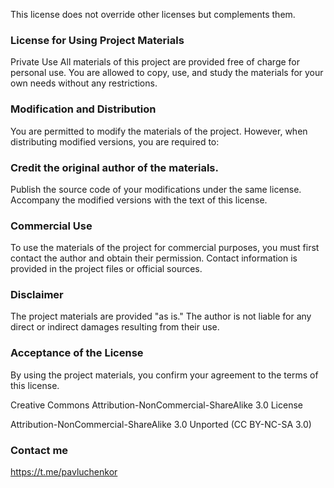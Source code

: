 This license does not override other licenses but complements them.

### License for Using Project Materials
Private Use
All materials of this project are provided free of charge for personal use. You are allowed to copy, use, and study the materials for your own needs without any restrictions.

### Modification and Distribution
You are permitted to modify the materials of the project. However, when distributing modified versions, you are required to:

### Credit the original author of the materials.
Publish the source code of your modifications under the same license.
Accompany the modified versions with the text of this license.

### Commercial Use
To use the materials of the project for commercial purposes, you must first contact the author and obtain their permission. Contact information is provided in the project files or official sources.

### Disclaimer
The project materials are provided "as is." The author is not liable for any direct or indirect damages resulting from their use.

### Acceptance of the License
By using the project materials, you confirm your agreement to the terms of this license.

Creative Commons Attribution-NonCommercial-ShareAlike 3.0 License

Attribution-NonCommercial-ShareAlike 3.0 Unported (CC BY-NC-SA 3.0)

### Contact me 
https://t.me/pavluchenkor